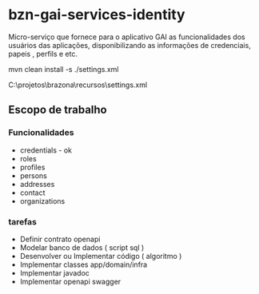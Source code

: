 # bzn-gai-services-identity
Micro-serviço que fornece para o aplicativo GAI as funcionalidades dos usuários das aplicações, disponibilizando as informações de credenciais, papeis , perfils e etc.


mvn clean install -s ./settings.xml

C:\projetos\brazona\recursos\settings.xml

## Escopo de trabalho

### Funcionalidades

* credentials - ok
* roles
* profiles
* persons
* addresses
* contact
* organizations

### tarefas

* Definir contrato openapi
* Modelar banco de dados ( script sql )
* Desenvolver ou Implementar código ( algoritmo )
* Implementar classes app/domain/infra
* Implementar javadoc
* Implementar openapi swagger

